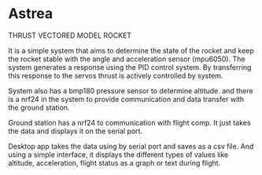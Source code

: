 # Astrea
THRUST VECTORED MODEL ROCKET 

It is a simple system that aims to determine the state of the rocket and keep the rocket stable with the angle and acceleration sensor (mpu6050). The system generates 
a response using the PID control system. By transferring this response to the servos thrust is actively controlled by system.

System also has a bmp180 pressure sensor to determine altitude. and there is a nrf24 in the system to provide communication and data transfer with the ground station.

Ground station has a nrf24 to communication with flight comp. It just takes the data and displays it on the serial port.

Desktop app takes the data using by serial port and saves as a csv file. And using a simple interface, it displays the different types of values like altitude,
acceleration, flight status as a graph or text during flight.
